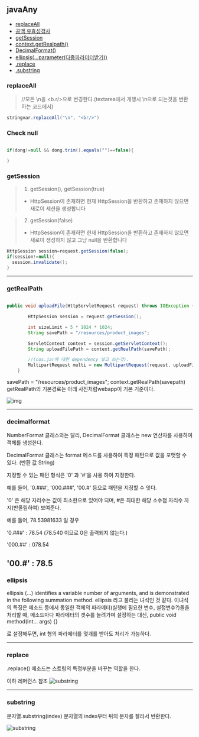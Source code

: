 ## javaAny
- [replaceAll](#replaceall)
- [공백 유효성검사](#check-null)
- [getSession](#getsession)
- [context.getRealpath()](#getrealpath)
- [DecimalFormat()](#decimalformat)
- [ellipsis(...parameter(다중파라미터받기))](#ellipsis)
- [.replace](#replace)
- [.substring](#substring)
### replaceAll
> //모든 \n을 <b.r/>으로 변경한다.(textarea에서 개행시 \n으로 되는것을 변환하는 코드에서)  

```java
stringvar.replaceAll("\n", "<br/>")
```



### Check null

```java

if(dong!=null && dong.trim().equals("")==false){

}
```

### getSession

>1. getSession(), getSession(true)
 >- HttpSession이 존재하면 현재 HttpSession을 반환하고 존재하지 않으면 새로이 세션을 생성합니다

>2. getSession(false)
> - HttpSession이 존재하면 현재 HttpSession을 반환하고 존재하지 않으면 새로이 생성하지 않고 그냥 null을 반환합니다

```java
HttpSession session=request.getSession(false);
if(session!=null){
  session.invalidate();
}    
```
---

### getRealPath

```java

public void uploadFile(HttpServletRequest request) throws IOException {

		HttpSession session = request.getSession();

		int sizeLimit = 5 * 1024 * 1024;
		String savePath = "/resources/product_images";

		ServletContext context = session.getServletContext();
		String uploadFilePath = context.getRealPath(savePath);

		//(cos.jar에 대한 dependency 넣고 쓰는것).
		MultipartRequest multi = new MultipartRequest(request, uploadFilePath, sizeLimit,"UTF-8", new DefaultFileRenamePolicy() );
	}

```
savePath = "/resources/product_images";
context.getRealPath(savepath)
getRealPath의 기본경로는 아래 사진처럼webapp이 기본 기준이다.

![img](https://drive.google.com/uc?export=view&id=1gTBg4CMFx2qbECzwWPHe4KxkDWPoHEyu)

---

### decimalformat

NumberFormat 클래스와는 달리, DecimalFormat 클래스는 new 연산자를 사용하여 객체를 생성한다.



DecimalFormat 클래스는 format 메소드를 사용하여 특정 패턴으로 값을 포맷할 수 있다. (반환 값 String)



지정할 수 있는 패턴 형식은 '0' 과 '#'을 사용 하여 지정한다.



예를 들어, '0.###', '000.###', '00.#' 등으로 패턴을 지정할 수 잇다.



'0' 은 해당 자리수는 값이 최소한으로 있어야 되며, #은 최대한 해당 소수점 자리수 까지(반올림하여) 보여준다.



예를 들어, 78.53981633 일 경우



'0.###' : 78.54  (78.540 이므로 0은 출력되지 않는다.)

'000.##' : 078.54

'00.#' : 78.5
---
### ellipsis

ellipsis (...) identifies a variable number of arguments, and is demonstrated in the following summation method.
ellipsis 라고 불리는 녀석인 것 같다.
이녀석의 특징은 메소드 등에서 동일한 객체의 파라메터(실행에 필요한 변수, 설정변수?)들을 처리할 때, 메소드마다 파라메터의 갯수를 늘려가며 설정하는 대신,
public void method(Int... args) {}  

로 설정해두면, int 형의 파라메터를 몇개를 받아도 처리가 가능하다.

---

### replace

.replace() 메소드는 스트링의 특정부분을 바꾸는 역할을 한다.


이하 레퍼런스 참조
![substring](https://drive.google.com/uc?export=view&id=1ZEfgvu2HSUhgxti-S8npxOiF5EiJcLqE)

---

### substring

문자열.substring(index) 문자열의 index부터 뒤의 문자를 잘라서 반환한다.

![substring](https://drive.google.com/uc?export=view&id=1OPZZiOIVlWbQplZy2R8wwNBOLfZu6co_)
